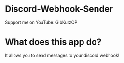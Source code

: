 # Discord-Webhook-Sender
Support me on YouTube: GibKurzOP

# What does this app do?
It allows you to send messages to your discord webhook!
